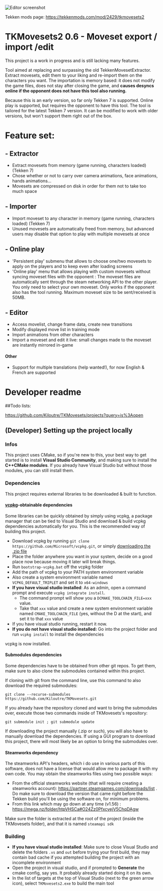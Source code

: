 ![Editor screenshot](https://dist.tekkenmods.com/dist-cache/1920/340/mods/2429/thumbnails/4abb6005b885731d-1282x721.jpg)

Tekken mods page:
https://tekkenmods.com/mod/2429/tkmovesets2

# TKMovesets2 0.6 - Moveset export / import /edit

This project is a work in progress and is still lacking many features.


Tool aimed at replacing and surpassing the old TekkenMovesetExtractor. Extract movesets, edit them to your liking and re-import them on the characters you want.
The importation is memory based: it does not modify the game files, does not stay after closing the game, and **causes desyncs online if the opponent does not have this tool also running.**

Because this is an early version, so far only Tekken 7 is supported. Online play is supported, but requires the opponent to have this tool.
The tool is tailored for the latest Tekken 7 version. It can be modified to work with older versions, but won't support them right out of the box.

# Feature set:
## - Extractor
- Extract movesets from memory (game running, characters loaded) (Tekken 7)
- Chose whether or not to carry over camera animations, face animations, hands animations...
- Movesets are compressed on disk in order for them not to take too much space

## - Importer
- Import moveset to any character in memory (game running, characters loaded) (Tekken 7)
- Unused movesets are automatically freed from memory, but advanced users may disable that option to play with multiple movesets at once

## - Online play
- 'Persistent play' submenu that allows to choose one/two movesets to apply on the players and to keep even after loading screens
- 'Online play' menu that allows playing with custom movesets without syncing moveset files with the opponent : The moveset files are automatically sent through the steam networking API to the other player. You only need to select your own moveset. Only works if the opponent also has the tool running. Maximum moveset size to be sent/received is 50MB.

## - Editor
- Access movelist, change frame data, create new transitions
- Modify displayed move list in training mode
- Import animations from other characters
- Import a moveset and edit it live: small changes made to the moveset are instantly mirrored in-game

#### Other
- Support for multiple translations (help wanted!), for now English & French are supported


# Developer readme

##Todo lists:

https://github.com/Kiloutre/TKMovesets/projects?query=is%3Aopen

## (Developer) Setting up the project locally

### Infos
This project uses CMake, so if you're new to this, your best way to get started is to install **Visual Studio Community**, and making sure to install the **C++CMake modules**. If you already have Visual Studio but without those modules, you can still install them.

### Dependencies
This project requires external libraries to be downloaded & built to function.

#### [vcpkg](https://vcpkg.io/en/getting-started.html)-obtainable dependencies
Some libraries can be quickly obtained by simply using vcpkg, a package manager that can be tied to Visual Studio and download & build vcpkg dependencies automatically for you.
This is the recommended way of building this project.
- Download vcpkg by running `git clone https://github.com/Microsoft/vcpkg.git`, or simply [downloading the .zip file](https://github.com/microsoft/vcpkg/archive/refs/heads/master.zip)
- Place the folder anywhere you want in your system, decide on a good place now because moving it later will break things.
- Run `bootstrap-vcpkg.bat` off the vcpkg folder
- Add the path of vcpkg to your PATH system environment variable
- Also create a system environment variable named `VCPKG_DEFAULT_TRIPLET` and set it to `x64-windows`
- **If you have visual studio installed**: As an admin, open a command prompt and execute `vcpkg integrate install`.
  - The command prompt will show you a `DCMAKE_TOOLCHAIN_FILE=xxx` value.
  - Take that `xxx` value and create a new system environment variable named `CMAKE_TOOLCHAIN_FILE` (yes, without the D at the start), and set it to that `xxx` value
- If you have visual studio running, restart it now.
- **If you do not have visual studio installed:** Go into the project folder and run `vcpkg install` to install the dependencies

vcpkg is now installed.

#### Submodules dependencies

Some dependencies have to be obtained from other git repos. To get them, make sure to also clone the submodules contained within this project.

If cloning with git from the command line, use this command to also download the required submodules:

`git clone --recurse-submodules https://github.com/Kiloutre/TKMovesets.git`

If you already have the repository cloned and want to bring the submodules over, execute those two commands inside of TKMovesets's repository:

`git submodule init ; git submodule update`

If downloading the project manually (.zip or such), you will also have to manually download the dependencies.
If using a GUI program to download this project, there will most likely be an option to bring the submodules over.

#### Steamworks dependency
The steamworks API's headers, which i do use in various parts of this software, does not have a license that would allow me to package it with my own code.
You may obtain the steamworks files using two possible ways:

- From the official steamworks website (that will require creating a steamworks account): https://partner.steamgames.com/downloads/list . Do make sure to download the version that came right before the Tekken build you'll be using the software on, for minimum problems.
- From this link which may go down at any time (v1.56) : https://mega.nz/folder/htpVHSCa#O24Zz0PfxcyejV5ChqDAgw

Make sure the folder is extracted at the root of the project (inside the TKMovesets folder), and that it is named `steamapi sdk`

### Building
- **If you have visual studio installed**: Make sure to close Visual Studio and delete the folders `.vs` and `out` before trying your first build, they may contain bad cache if you attempted building the project with an incomplete environment
- Open the project in visual studio, and if prompted to **Generate** the cmake config, say yes. It probably already started doing it on its own.
- In the list of targets at the top of Visual Studio (next to the green arrow icon), select `TKMovesets2.exe` to build the main tool

